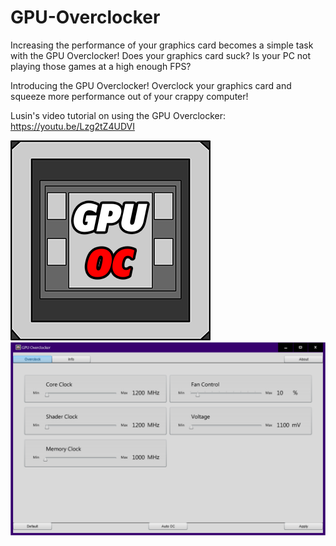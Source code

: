 # GPU-Overclocker
Increasing the performance of your graphics card becomes a simple task with the GPU Overclocker!  Does your graphics card suck? Is your PC not playing those games at a high enough FPS?

Introducing the GPU Overclocker! Overclock your graphics card and squeeze more performance out of your crappy computer!

Lusin's video tutorial on using the GPU Overclocker: https://youtu.be/Lzg2tZ4UDVI

![alt text](https://raw.githubusercontent.com/Lusin333/GPU-Overclocker/master/GPU%20Overclocker%20Icon%20-%20Lusin.png)
![alt text](https://raw.githubusercontent.com/Lusin333/GPU-Overclocker/master/GPU%20Overclocker%20Preview%20Pic.png)
